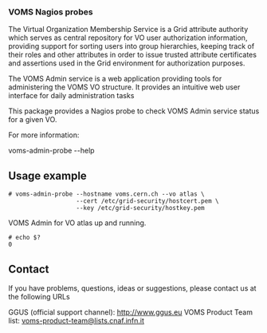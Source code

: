 ### VOMS Nagios probes

The Virtual Organization Membership Service is a Grid attribute authority which
serves as central repository for VO user authorization information, providing
support for sorting users into group hierarchies, keeping track of their roles
and other attributes in order to issue trusted attribute certificates and
assertions used in the Grid environment for authorization purposes.

The VOMS Admin service is a web application providing tools for administering
the VOMS VO structure. It provides an intuitive web user interface for daily
administration tasks

This package provides a Nagios probe to check VOMS Admin service status for
a given VO.

For more information:

voms-admin-probe --help

Usage example
-------------

~~~
# voms-admin-probe --hostname voms.cern.ch --vo atlas \
                   --cert /etc/grid-security/hostcert.pem \
                   --key /etc/grid-security/hostkey.pem 
~~~

VOMS Admin for VO atlas up and running.

~~~
# echo $?
0
~~~

Contact
-------

If you have problems, questions, ideas or suggestions, please contact us at
the following URLs

GGUS (official support channel): http://www.ggus.eu
VOMS Product Team list: voms-product-team@lists.cnaf.infn.it
